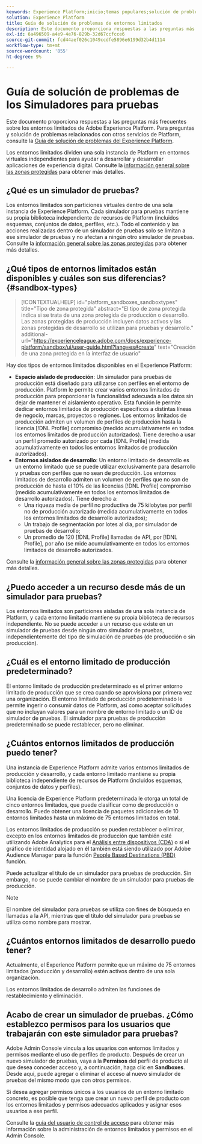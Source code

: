 ```yaml
---
keywords: Experience Platform;inicio;temas populares;solución de problemas de entornos limitados
solution: Experience Platform
title: Guía de solución de problemas de entornos limitados
description: Este documento proporciona respuestas a las preguntas más frecuentes sobre los entornos limitados de Adobe Experience Platform.
exl-id: 6a496509-a4e9-4e76-829b-32d67ccfcce6
source-git-commit: fcd44aef026c1049ccdfe5896e6199d32b4d1114
workflow-type: tm+mt
source-wordcount: '855'
ht-degree: 9%

---
```


# Guía de solución de problemas de los Simuladores para pruebas

Este documento proporciona respuestas a las preguntas más frecuentes sobre los entornos limitados de Adobe Experience Platform. Para preguntas y solución de problemas relacionados con otros servicios de Platform, consulte la [Guía de solución de problemas del Experience Platform](../landing/troubleshooting.md).

Los entornos limitados dividen una sola instancia de Platform en entornos virtuales independientes para ayudar a desarrollar y desarrollar aplicaciones de experiencia digital. Consulte la [información general sobre las zonas protegidas](home.md) para obtener más detalles.

## ¿Qué es un simulador de pruebas?

Los entornos limitados son particiones virtuales dentro de una sola instancia de Experience Platform. Cada simulador para pruebas mantiene su propia biblioteca independiente de recursos de Platform (incluidos esquemas, conjuntos de datos, perfiles, etc.). Todo el contenido y las acciones realizadas dentro de un simulador de pruebas solo se limitan a ese simulador de pruebas y no afectan a ningún otro simulador de pruebas. Consulte la [información general sobre las zonas protegidas](home.md) para obtener más detalles.

## ¿Qué tipos de entornos limitados están disponibles y cuáles son sus diferencias? {#sandbox-types}

>[!CONTEXTUALHELP]
>id="platform_sandboxes_sandboxtypes"
>title="Tipo de zona protegida"
>abstract="El tipo de zona protegida indica si se trata de una zona protegida de producción o desarrollo. Las zonas protegidas de producción incluyen datos activos y las zonas protegidas de desarrollo se utilizan para pruebas y desarrollo."
>additional-url="https://experienceleague.adobe.com/docs/experience-platform/sandbox/ui/user-guide.html?lang=es#create" text="Creación de una zona protegida en la interfaz de usuario"

Hay dos tipos de entornos limitados disponibles en el Experience Platform:

* **Espacio aislado de producción**: Un simulador para pruebas de producción está diseñado para utilizarse con perfiles en el entorno de producción. Platform le permite crear varios entornos limitados de producción para proporcionar la funcionalidad adecuada a los datos sin dejar de mantener el aislamiento operativo. Esta función le permite dedicar entornos limitados de producción específicos a distintas líneas de negocio, marcas, proyectos o regiones. Los entornos limitados de producción admiten un volumen de perfiles de producción hasta la licencia [!DNL Profile] compromiso (medido acumulativamente en todos los entornos limitados de producción autorizados). Tiene derecho a usar un perfil promedio autorizado por cada [!DNL Profile] (medida acumulativamente en todos los entornos limitados de producción autorizados).
* **Entornos aislados de desarrollo**: Un entorno limitado de desarrollo es un entorno limitado que se puede utilizar exclusivamente para desarrollo y pruebas con perfiles que no sean de producción. Los entornos limitados de desarrollo admiten un volumen de perfiles que no son de producción de hasta el 10% de las licencias [!DNL Profile] compromiso (medido acumulativamente en todos los entornos limitados de desarrollo autorizados). Tiene derecho a:
   * Una riqueza media de perfil no productiva de 75 kilobytes por perfil no de producción autorizado (medida acumulativamente en todos los entornos limitados de desarrollo autorizados);
   * Un trabajo de segmentación por lotes al día, por simulador de pruebas de desarrollo;
   * Un promedio de 120 [!DNL Profile] llamadas de API, por [!DNL Profile], por año (se mide acumulativamente en todos los entornos limitados de desarrollo autorizados.

Consulte la [información general sobre las zonas protegidas](./home.md) para obtener más detalles.

## ¿Puedo acceder a un recurso desde más de un simulador para pruebas?

Los entornos limitados son particiones aisladas de una sola instancia de Platform, y cada entorno limitado mantiene su propia biblioteca de recursos independiente. No se puede acceder a un recurso que existe en un simulador de pruebas desde ningún otro simulador de pruebas, independientemente del tipo de simulación de pruebas (de producción o sin producción).

## ¿Cuál es el entorno limitado de producción predeterminado?

El entorno limitado de producción predeterminado es el primer entorno limitado de producción que se crea cuando se aprovisiona por primera vez una organización. El entorno limitado de producción predeterminado le permite ingerir o consumir datos de Platform, así como aceptar solicitudes que no incluyan valores para un nombre de entorno limitado o un ID de simulador de pruebas. El simulador para pruebas de producción predeterminado se puede restablecer, pero no eliminar.

## ¿Cuántos entornos limitados de producción puedo tener?

Una instancia de Experience Platform admite varios entornos limitados de producción y desarrollo, y cada entorno limitado mantiene su propia biblioteca independiente de recursos de Platform (incluidos esquemas, conjuntos de datos y perfiles).

Una licencia de Experience Platform predeterminada le otorga un total de cinco entornos limitados, que puede clasificar como de producción o desarrollo. Puede obtener una licencia de paquetes adicionales de 10 entornos limitados hasta un máximo de 75 entornos limitados en total.

Los entornos limitados de producción se pueden restablecer o eliminar, excepto en los entornos limitados de producción que también esté utilizando Adobe Analytics para el [Análisis entre dispositivos (CDA)](https://experienceleague.adobe.com/docs/analytics/components/cda/overview.html?lang=es) o si el gráfico de identidad alojado en él también está siendo utilizado por Adobe Audience Manager para la función [People Based Destinations (PBD)](https://experienceleague.adobe.com/docs/audience-manager/user-guide/features/destinations/people-based/people-based-destinations-overview.html?lang=es) función.

Puede actualizar el título de un simulador para pruebas de producción. Sin embargo, no se puede cambiar el nombre de un simulador para pruebas de producción.

>[!NOTE]
>
>El nombre del simulador para pruebas se utiliza con fines de búsqueda en llamadas a la API, mientras que el título del simulador para pruebas se utiliza como nombre para mostrar.

## ¿Cuántos entornos limitados de desarrollo puedo tener?

Actualmente, el Experience Platform permite que un máximo de 75 entornos limitados (producción y desarrollo) estén activos dentro de una sola organización.

Los entornos limitados de desarrollo admiten las funciones de restablecimiento y eliminación.

## Acabo de crear un simulador de pruebas. ¿Cómo establezco permisos para los usuarios que trabajarán con este simulador para pruebas?

Adobe Admin Console vincula a los usuarios con entornos limitados y permisos mediante el uso de perfiles de producto. Después de crear un nuevo simulador de pruebas, vaya a la **Permisos** del perfil de producto al que desea conceder acceso y, a continuación, haga clic en **Sandboxes**. Desde aquí, puede agregar o eliminar el acceso al nuevo simulador de pruebas del mismo modo que con otros permisos.

Si desea agregar permisos únicos a los usuarios de un entorno limitado concreto, es posible que tenga que crear un nuevo perfil de producto con los entornos limitados y permisos adecuados aplicados y asignar esos usuarios a ese perfil.

Consulte la [guía del usuario de control de acceso](../access-control/ui/overview.md) para obtener más información sobre la administración de entornos limitados y permisos en el Admin Console.
